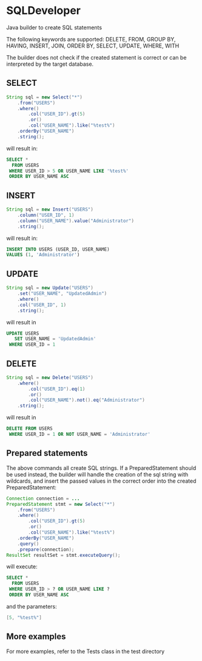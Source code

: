 # SQLDeveloper

Java builder to create SQL statements

The following keywords are supported: DELETE, FROM, GROUP BY, HAVING, INSERT, JOIN, ORDER BY, SELECT, UPDATE, WHERE, WITH

The builder does not check if the created statement is correct or can be interpreted by the target database.

## SELECT

```java
String sql = new Select("*")
	.from("USERS")
	.where()
		.col("USER_ID").gt(5)
		.or()
		.col("USER_NAME").like("%test%")
	.orderBy("USER_NAME")
	.string();
```
will result in:
```SQL
SELECT *
  FROM USERS
 WHERE USER_ID > 5 OR USER_NAME LIKE '%test%'
 ORDER BY USER_NAME ASC
```

## INSERT

```java
String sql = new Insert("USERS")
	.column("USER_ID", 1)
	.column("USER_NAME").value("Administrator")
	.string();
```
will result in:
```SQL
INSERT INTO USERS (USER_ID, USER_NAME)
VALUES (1, 'Administrator')
```

## UPDATE

```java
String sql = new Update("USERS")
	.set("USER_NAME", "UpdatedAdmin")
	.where()
	.col("USER_ID", 1)
	.string();
```
will result in
```SQL
UPDATE USERS
   SET USER_NAME = 'UpdatedAdmin'
 WHERE USER_ID = 1
```

## DELETE

```java
String sql = new Delete("USERS")
	.where()
		.col("USER_ID").eq(1)
		.or()
		.col("USER_NAME").not().eq("Administrator")
	.string();
```
will result in
```SQL
DELETE FROM USERS
 WHERE USER_ID = 1 OR NOT USER_NAME = 'Administrator'
```

## Prepared statements

The above commands all create SQL strings. If a PreparedStatement should be used instead, the builder will handle the creation of the sql string with wildcards, and insert the passed values in the correct order into the created PreparedStatement:

```java
Connection connection = ...
PreparedStatement stmt = new Select("*")
	.from("USERS")
	.where()
		.col("USER_ID").gt(5)
		.or()
		.col("USER_NAME").like("%test%")
	.orderBy("USER_NAME")
	.query()
	.prepare(connection);
ResultSet resultSet = stmt.executeQuery();
```
will execute:
```SQL
SELECT *
  FROM USERS
 WHERE USER_ID > ? OR USER_NAME LIKE ?
 ORDER BY USER_NAME ASC
```
and the parameters:
```java
[5, "%test%"]
```

## More examples

For more examples, refer to the Tests class in the test directory